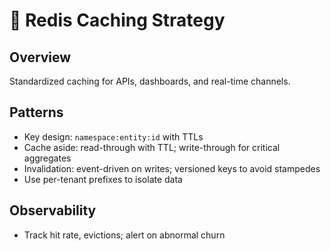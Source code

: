 # 🧰 Redis Caching Strategy

## Overview

Standardized caching for APIs, dashboards, and real-time channels.

## Patterns

- Key design: `namespace:entity:id` with TTLs
- Cache aside: read-through with TTL; write-through for critical aggregates
- Invalidation: event-driven on writes; versioned keys to avoid stampedes
- Use per-tenant prefixes to isolate data

## Observability

- Track hit rate, evictions; alert on abnormal churn


